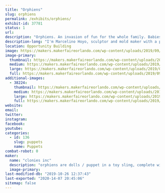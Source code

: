 ```yaml
---
title: "Orphiens"
slug: orphiens
permalink: /exhibits/orphiens/
exhibit-id: 37781
status: 1
url: 
description: "Orphiens. An invasion of fun for the whole family. Babies from another planet that are in need of adoption on planet earth."
description-long: "I'm Marcelino Hoyo, sculptor and mold maker with a passion to make something old school that's fun for kids. Orphiens are dolls / puppets in a toy sling, made with flexible rubber heads, arms and legs and a soft fabric body. Orphiens are capable of many fun facial expressions, making them look realistic and are definitely fun attention getters. for me it has been a 20 year project and feel that Makers Faire would be the right venue to introduce the Orohiens to the world. thank you"
location: Opportunity Building
image: https://makers.makerfaireorlando.com/wp-content/uploads/2019/09/group-6-2-2-1024x576.jpg
image-primary:
  thumbnail: https://makers.makerfaireorlando.com/wp-content/uploads/2019/09/group-6-2-2-150x150.jpg
  medium: https://makers.makerfaireorlando.com/wp-content/uploads/2019/09/group-6-2-2-300x169.jpg
  large: https://makers.makerfaireorlando.com/wp-content/uploads/2019/09/group-6-2-2-1024x576.jpg
  full: https://makers.makerfaireorlando.com/wp-content/uploads/2019/09/group-6-2-2.jpg
additional-images:
  - 38224:
    thumbnail: https://makers.makerfaireorlando.com/wp-content/uploads/2019/09/Picture-007-5-3-150x150.jpg
    medium: https://makers.makerfaireorlando.com/wp-content/uploads/2019/09/Picture-007-5-3-300x201.jpg
    large: https://makers.makerfaireorlando.com/wp-content/uploads/2019/09/Picture-007-5-3.jpg
    full: https://makers.makerfaireorlando.com/wp-content/uploads/2019/09/Picture-007-5-3.jpg
website: 
email: 
twitter: 
instagram: 
facebook: 
youtube: 
categories:
  - id: 136
    slug: puppets
    name: Puppets
combat-robot: 0
maker:
  name: "clonies inc"
  description: "orphiens are dolls / puppet in a toy sling, complete with a full concept story."
  image-primary: 
last-modified-db: "2019-10-26 12:37:43"
last-exported: "2020-14-07 20:45:06"
sitemap: false
---
```


